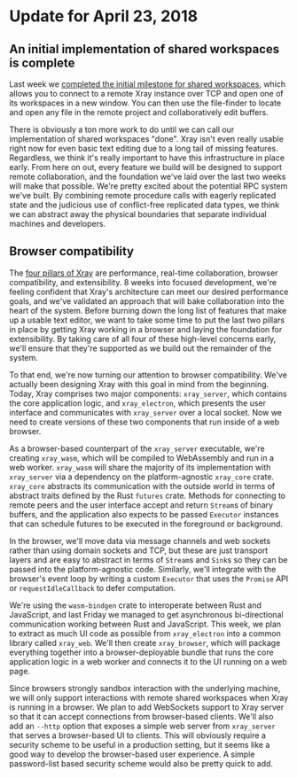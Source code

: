 # Update for April 23, 2018

## An initial implementation of shared workspaces is complete

Last week we [completed the initial milestone for shared workspaces](https://github.com/atom/xray/pull/61), which allows you to connect to a remote Xray instance over TCP and open one of its workspaces in a new window. You can then use the file-finder to locate and open any file in the remote project and collaboratively edit buffers.

There is obviously a ton more work to do until we can call our implementation of shared workspaces "done". Xray isn't even really usable right now for even basic text editing due to a long tail of missing features. Regardless, we think it's really important to have this infrastructure in place early. From here on out, every feature we build will be designed to support remote collaboration, and the foundation we've laid over the last two weeks will make that possible. We're pretty excited about the potential RPC system we've built. By combining remote procedure calls with eagerly replicated state and the judicious use of conflict-free replicated data types, we think we can abstract away the physical boundaries that separate individual machines and developers.

## Browser compatibility

The [four pillars of Xray](../../README.md#foundational-priorities) are performance, real-time collaboration, browser compatibility, and extensibility. 8 weeks into focused development, we're feeling confident that Xray's architecture can meet our desired performance goals, and we've validated an approach that will bake collaboration into the heart of the system. Before burning down the long list of features that make up a usable text editor, we want to take some time to put the last two pillars in place by getting Xray working in a browser and laying the foundation for extensibility. By taking care of all four of these high-level concerns early, we'll ensure that they're supported as we build out the remainder of the system.

To that end, we're now turning our attention to browser compatibility. We've actually been designing Xray with this goal in mind from the beginning. Today, Xray comprises two major components: `xray_server`, which contains the core application logic, and `xray_electron`, which presents the user interface and communicates with `xray_server` over a local socket. Now we need to create versions of these two components that run inside of a web browser.

As a browser-based counterpart of the `xray_server` executable, we're creating `xray_wasm`, which will be compiled to WebAssembly and run in a web worker. `xray_wasm` will share the majority of its implementation with `xray_server` via a dependency on the platform-agnostic `xray_core` crate. `xray_core` abstracts its communication with the outside world in terms of abstract traits defined by the Rust `futures` crate. Methods for connecting to remote peers and the user interface accept and return `Stream`s of binary buffers, and the application also expects to be passed `Executor` instances that can schedule futures to be executed in the foreground or background.

In the browser, we'll move data via message channels and web sockets rather than using domain sockets and TCP, but these are just transport layers and are easy to abstract in terms of `Stream`s and `Sink`s so they can be passed into the platform-agnostic code. Similarly, we'll integrate with the browser's event loop by writing a custom `Executor` that uses the `Promise` API or `requestIdleCallback` to defer computation.

We're using the `wasm-bindgen` crate to interoperate between Rust and JavaScript, and last Friday we managed to get asynchronous bi-directional communication working between Rust and JavaScript. This week, we plan to extract as much UI code as possible from `xray_electron` into a common library called `xray_web`. We'll then create `xray_browser`, which will package everything together into a browser-deployable bundle that runs the core application logic in a web worker and connects it to the UI running on a web page.

Since browsers strongly sandbox interaction with the underlying machine, we will only support interactions with remote shared workspaces when Xray is running in a browser. We plan to add WebSockets support to Xray server so that it can accept connections from browser-based clients. We'll also add an `--http` option that exposes a simple web server from `xray_server` that serves a browser-based UI to clients. This will obviously require a security scheme to be useful in a production setting, but it seems like a good way to develop the browser-based user experience. A simple password-list based security scheme would also be pretty quick to add.
